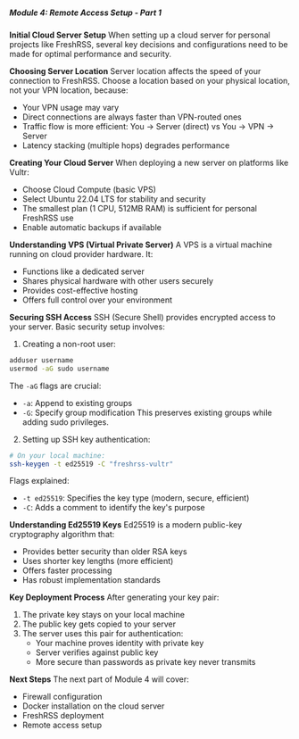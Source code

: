 ##### Module 4: Remote Access Setup - Part 1

**Initial Cloud Server Setup**
When setting up a cloud server for personal projects like FreshRSS, several key decisions and configurations need to be made for optimal performance and security.

**Choosing Server Location**
Server location affects the speed of your connection to FreshRSS. Choose a location based on your physical location, not your VPN location, because:
- Your VPN usage may vary
- Direct connections are always faster than VPN-routed ones
- Traffic flow is more efficient: You → Server (direct) vs You → VPN → Server
- Latency stacking (multiple hops) degrades performance

**Creating Your Cloud Server**
When deploying a new server on platforms like Vultr:
- Choose Cloud Compute (basic VPS)
- Select Ubuntu 22.04 LTS for stability and security
- The smallest plan (1 CPU, 512MB RAM) is sufficient for personal FreshRSS use
- Enable automatic backups if available

**Understanding VPS (Virtual Private Server)**
A VPS is a virtual machine running on cloud provider hardware. It:
- Functions like a dedicated server
- Shares physical hardware with other users securely
- Provides cost-effective hosting
- Offers full control over your environment

**Securing SSH Access**
SSH (Secure Shell) provides encrypted access to your server. Basic security setup involves:

1. Creating a non-root user:
```bash
adduser username
usermod -aG sudo username
```
The `-aG` flags are crucial:
- `-a`: Append to existing groups
- `-G`: Specify group modification
This preserves existing groups while adding sudo privileges.

2. Setting up SSH key authentication:
```bash
# On your local machine:
ssh-keygen -t ed25519 -C "freshrss-vultr"
```
Flags explained:
- `-t ed25519`: Specifies the key type (modern, secure, efficient)
- `-C`: Adds a comment to identify the key's purpose

**Understanding Ed25519 Keys**
Ed25519 is a modern public-key cryptography algorithm that:
- Provides better security than older RSA keys
- Uses shorter key lengths (more efficient)
- Offers faster processing
- Has robust implementation standards

**Key Deployment Process**
After generating your key pair:
1. The private key stays on your local machine
2. The public key gets copied to your server
3. The server uses this pair for authentication:
   - Your machine proves identity with private key
   - Server verifies against public key
   - More secure than passwords as private key never transmits

**Next Steps**
The next part of Module 4 will cover:
- Firewall configuration
- Docker installation on the cloud server
- FreshRSS deployment
- Remote access setup
